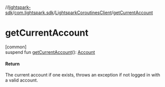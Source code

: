 //[lightspark-sdk](../../../index.md)/[com.lightspark.sdk](../index.md)/[LightsparkCoroutinesClient](index.md)/[getCurrentAccount](get-current-account.md)

# getCurrentAccount

[common]\
suspend fun [getCurrentAccount](get-current-account.md)(): [Account](../../com.lightspark.sdk.model/-account/index.md)

#### Return

The current account if one exists, throws an exception if not logged in with a valid account.
